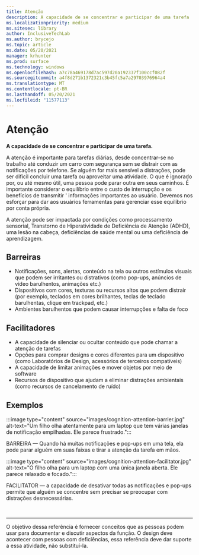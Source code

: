 ```yaml
---
title: Atenção
description: A capacidade de se concentrar e participar de uma tarefa
ms.localizationpriority: medium
ms.sitesec: library
author: InclusiveTechLab
ms.author: brycejo
ms.topic: article
ms.date: 05/20/2021
manager: krhunter
ms.prod: surface
ms.technology: windows
ms.openlocfilehash: a7c78a469178d7ac597d20a192337f100ccf082f
ms.sourcegitcommit: a4f8d271b1372321c3b45fc5a7a29703976964a4
ms.translationtype: MT
ms.contentlocale: pt-BR
ms.lasthandoff: 05/20/2021
ms.locfileid: "11577113"
---
```

# <a name="attention"></a>Atenção

**A capacidade de se concentrar e participar de uma tarefa.**

A atenção é importante para tarefas diárias, desde concentrar-se no trabalho até conduzir um carro com segurança sem se distrair com as notificações por telefone. Se alguém for mais sensível a distrações, pode ser difícil concluir uma tarefa ou aproveitar uma atividade. O que é ignorado por, ou até mesmo útil, uma pessoa pode parar outra em seus caminhos. É importante considerar o equilíbrio entre o custo de interrupção e os benefícios de transmitir &apos; informações importantes ao usuário. Devemos nos esforçar para dar aos usuários ferramentas para gerenciar esse equilíbrio por conta própria. 

A atenção pode ser impactada por condições como processamento sensorial, Transtorno de Hiperatividade de Deficiência de Atenção (ADHD), uma lesão na cabeça, deficiências de saúde mental ou uma deficiência de aprendizagem.

## <a name="barriers"></a>Barreiras

* Notificações, sons, alertas, conteúdo na tela ou outros estímulos visuais que podem ser irritantes ou distrativos (como pop-ups, anúncios de vídeo barulhentos, animações etc.)
* Dispositivos com cores, texturas ou recursos altos que podem distrair (por exemplo, teclados em cores brilhantes, teclas de teclado barulhentas, clique em trackpad, etc.)
* Ambientes barulhentos que podem causar interrupções e falta de foco

## <a name="facilitators"></a>Facilitadores

* A capacidade de silenciar ou ocultar conteúdo que pode chamar a atenção de tarefas
* Opções para comprar designs e cores diferentes para um dispositivo (como Laboratórios de Design, acessórios de terceiros compatíveis)
* A capacidade de limitar animações e mover objetos por meio de software
* Recursos de dispositivo que ajudam a eliminar distrações ambientais (como recursos de cancelamento de ruído)


## <a name="examples"></a>Exemplos

:::image type="content" source="images/cognition-attention-barrier.jpg" alt-text="Um filho olha atentamente para um laptop que tem várias janelas de notificação empilhadas. Ele parece frustrado.":::

BARREIRA — Quando há muitas notificações e pop-ups em uma tela, ela pode parar alguém em suas faixas e tirar a atenção da tarefa em mãos.

:::image type="content" source="images/cognition-attention-facilitator.jpg" alt-text="O filho olha para um laptop com uma única janela aberta. Ele parece relaxado e focado.":::


FACILITATOR — a capacidade de desativar todas as notificações e pop-ups permite que alguém se concentre sem precisar se preocupar com distrações desnecessárias.

&nbsp;

[comment]: # (Instrução Footer)
___
O objetivo dessa referência é fornecer conceitos que as pessoas podem usar para documentar e discutir aspectos da função. O design deve acontecer com pessoas com deficiências, essa referência deve dar suporte a essa atividade, não substituí-la. 